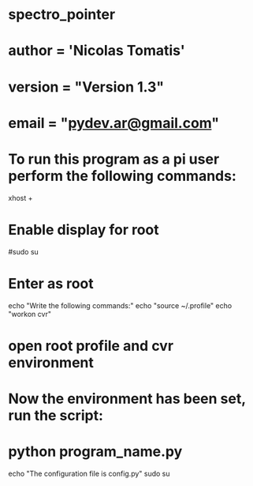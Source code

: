 # spectro_pointer
# author = 'Nicolas Tomatis'
# version = "Version 1.3"
# email = "pydev.ar@gmail.com"
# To run this program as a pi user perform the following commands:
xhost +
# Enable display for root
#sudo su
# Enter as root
echo "Write the following commands:"
echo "source ~/.profile"
echo "workon cvr"
# open root profile and cvr environment
# Now the environment has been set, run the script:

# python program_name.py
echo "The configuration file is config.py"
sudo su
